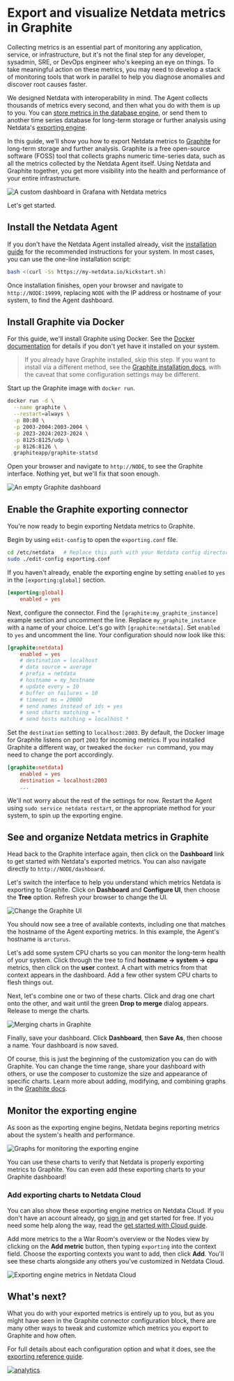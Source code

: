 <!--
title: Export and visualize Netdata metrics in Graphite 
description: Use Netdata to collect and export thousands of metrics to Graphite for long-term storage or further analysis.
image: /img/seo/guides/export/export-netdata-metrics-graphite.png
-->

# Export and visualize Netdata metrics in Graphite

Collecting metrics is an essential part of monitoring any application, service, or infrastructure, but it's not the
final step for any developer, sysadmin, SRE, or DevOps engineer who's keeping an eye on things. To take meaningful
action on these metrics, you may need to develop a stack of monitoring tools that work in parallel to help you diagnose
anomalies and discover root causes faster.

We designed Netdata with interoperability in mind. The Agent collects thousands of metrics every second, and then what
you do with them is up to you. You can [store metrics in the database engine](/docs/guides/longer-metrics-storage.md),
or send them to another time series database for long-term storage or further analysis using Netdata's [exporting
engine](/docs/export/external-databases.md).

In this guide, we'll show you how to export Netdata metrics to [Graphite](https://graphiteapp.org/) for long-term
storage and further analysis. Graphite is a free open-source software (FOSS) tool that collects graphs numeric
time-series data, such as all the metrics collected by the Netdata Agent itself. Using Netdata and Graphite together,
you get more visibility into the health and performance of your entire infrastructure.

![A custom dashboard in Grafana with Netdata
metrics](https://user-images.githubusercontent.com/1153921/83903855-b8828480-a713-11ea-8edb-927ba521599b.png)

Let's get started.

## Install the Netdata Agent

If you don't have the Netdata Agent installed already, visit the [installation guide](/packaging/installer/README.md)
for the recommended instructions for your system. In most cases, you can use the one-line installation script:

```bash
bash <(curl -Ss https://my-netdata.io/kickstart.sh)
```

Once installation finishes, open your browser and navigate to `http://NODE:19999`, replacing `NODE` with the IP address
or hostname of your system, to find the Agent dashboard.

## Install Graphite via Docker

For this guide, we'll install Graphite using Docker. See the [Docker documentation](https://docs.docker.com/get-docker/)
for details if you don't yet have it installed on your system.

> If you already have Graphite installed, skip this step. If you want to install via a different method, see the
> [Graphite installation docs](https://graphite.readthedocs.io/en/latest/install.html), with the caveat that some
> configuration settings may be different.

Start up the Graphite image with `docker run`.

```bash
docker run -d \
  --name graphite \
  --restart=always \
  -p 80:80 \
  -p 2003-2004:2003-2004 \
  -p 2023-2024:2023-2024 \
  -p 8125:8125/udp \
  -p 8126:8126 \
  graphiteapp/graphite-statsd
```

Open your browser and navigate to `http://NODE`, to see the Graphite interface. Nothing yet, but we'll fix that soon
enough.

![An empty Graphite
dashboard](https://user-images.githubusercontent.com/1153921/83798958-ea371500-a659-11ea-8403-d46f77a05b78.png)

## Enable the Graphite exporting connector

You're now ready to begin exporting Netdata metrics to Graphite.

Begin by using `edit-config` to open the `exporting.conf` file.

```bash
cd /etc/netdata   # Replace this path with your Netdata config directory
sudo ./edit-config exporting.conf
```

If you haven't already, enable the exporting engine by setting `enabled` to `yes` in the `[exporting:global]` section.

```conf
[exporting:global]
    enabled = yes
```

Next, configure the connector. Find the `[graphite:my_graphite_instance]` example section and uncomment the line.
Replace `my_graphite_instance` with a name of your choice. Let's go with `[graphite:netdata]`. Set `enabled` to `yes`
and uncomment the line. Your configuration should now look like this:

```conf
[graphite:netdata]
    enabled = yes
    # destination = localhost
    # data source = average
    # prefix = netdata
    # hostname = my_hostname
    # update every = 10
    # buffer on failures = 10
    # timeout ms = 20000
    # send names instead of ids = yes
    # send charts matching = *
    # send hosts matching = localhost *
```

Set the `destination` setting to `localhost:2003`. By default, the Docker image for Graphite listens on port `2003` for
incoming metrics. If you installed Graphite a different way, or tweaked the `docker run` command, you may need to change
the port accordingly.

```conf
[graphite:netdata]
    enabled = yes
    destination = localhost:2003
    ...
```

We'll not worry about the rest of the settings for now. Restart the Agent using `sudo service netdata restart`, or the
appropriate method for your system, to spin up the exporting engine.

## See and organize Netdata metrics in Graphite

Head back to the Graphite interface again, then click on the **Dashboard** link to get started with Netdata's exported
metrics. You can also navigate directly to `http://NODE/dashboard`.

Let's switch the interface to help you understand which metrics Netdata is exporting to Graphite. Click on **Dashboard**
and **Configure UI**, then choose the **Tree** option. Refresh your browser to change the UI.

![Change the Graphite
UI](https://user-images.githubusercontent.com/1153921/83798697-77c63500-a659-11ea-8ed5-5e274953c871.png)

You should now see a tree of available contexts, including one that matches the hostname of the Agent exporting metrics.
In this example, the Agent's hostname is `arcturus`.

Let's add some system CPU charts so you can monitor the long-term health of your system. Click through the tree to find
**hostname → system → cpu** metrics, then click on the **user** context. A chart with metrics from that context appears
in the dashboard. Add a few other system CPU charts to flesh things out.

Next, let's combine one or two of these charts. Click and drag one chart onto the other, and wait until the green **Drop
to merge** dialog appears. Release to merge the charts.

![Merging charts in
Graphite](https://user-images.githubusercontent.com/1153921/83817628-1bbfd880-a67a-11ea-81bc-05efc639b6ce.png)

Finally, save your dashboard. Click **Dashboard**, then **Save As**, then choose a name. Your dashboard is now saved.

Of course, this is just the beginning of the customization you can do with Graphite. You can change the time range,
share your dashboard with others, or use the composer to customize the size and appearance of specific charts. Learn
more about adding, modifying, and combining graphs in the [Graphite
docs](https://graphite.readthedocs.io/en/latest/dashboard.html).

## Monitor the exporting engine

As soon as the exporting engine begins, Netdata begins reporting metrics about the system's health and performance.

![Graphs for monitoring the exporting
engine](https://user-images.githubusercontent.com/1153921/83800787-e5c02b80-a65c-11ea-865a-c447d2ce4cbb.png)

You can use these charts to verify that Netdata is properly exporting metrics to Graphite. You can even add these
exporting charts to your Graphite dashboard!

### Add exporting charts to Netdata Cloud

You can also show these exporting engine metrics on Netdata Cloud. If you don't have an account already, go [sign
in](https://app.netdata.cloud) and get started for free. If you need some help along the way, read the [get started with
Cloud guide](https://learn.netdata.cloud/docs/cloud/get-started).

Add more metrics to the a War Room's overview or the Nodes view by clicking on the **Add metric** button, then typing
`exporting` into the context field. Choose the exporting contexts you want to add, then click **Add**. You'll see these
charts alongside any others you've customized in Netdata Cloud.

![Exporting engine metrics in Netdata
Cloud](https://user-images.githubusercontent.com/1153921/83902769-db139e00-a711-11ea-828e-aa7e32b04c75.png)

## What's next?

What you do with your exported metrics is entirely up to you, but as you might have seen in the Graphite connector
configuration block, there are many other ways to tweak and customize which metrics you export to Graphite and how
often. 

For full details about each configuration option and what it does, see the [exporting reference
guide](/exporting/README.md).

[![analytics](https://www.google-analytics.com/collect?v=1&aip=1&t=pageview&_s=1&ds=github&dr=https%3A%2F%2Fgithub.com%2Fnetdata%2Fnetdata&dl=https%3A%2F%2Fmy-netdata.io%2Fgithub%2Fdocs%2Fguides%2Fexport%2Fexport-netdata-metrics-graphite.md&_u=MAC~&cid=5792dfd7-8dc4-476b-af31-da2fdb9f93d2&tid=UA-64295674-3)](<>)
